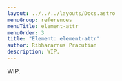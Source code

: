 ```yaml
---
layout: ../../../layouts/Docs.astro
menuGroup: references
menuTitle: element-attr
menuOrder: 3
title: "Element: element-attr"
author: Ribhararnus Pracutian
description: WIP.
---
```


WIP.
